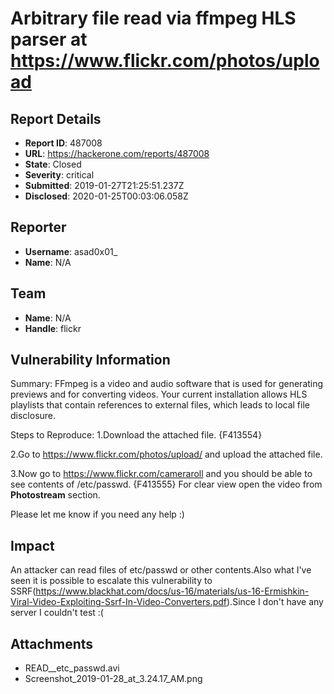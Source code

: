 # Arbitrary file read via ffmpeg HLS parser at https://www.flickr.com/photos/upload

## Report Details
- **Report ID**: 487008
- **URL**: https://hackerone.com/reports/487008
- **State**: Closed
- **Severity**: critical
- **Submitted**: 2019-01-27T21:25:51.237Z
- **Disclosed**: 2020-01-25T00:03:06.058Z

## Reporter
- **Username**: asad0x01_
- **Name**: N/A

## Team
- **Name**: N/A
- **Handle**: flickr

## Vulnerability Information
Summary: FFmpeg is a video and audio software that is used for generating previews and for converting videos. Your current installation allows HLS playlists that contain references to external files, which leads to local file disclosure.


Steps to Reproduce:
1.Download the attached file. {F413554}

2.Go to https://www.flickr.com/photos/upload/ and upload the attached file.

3.Now go to https://www.flickr.com/cameraroll and you should be able to see contents of /etc/passwd. {F413555}
For clear view open the video from **Photostream** section.

Please let me know if you need any help :)

## Impact

An attacker can read files of etc/passwd or other contents.Also what I've seen it is possible to escalate this vulnerability to SSRF(https://www.blackhat.com/docs/us-16/materials/us-16-Ermishkin-Viral-Video-Exploiting-Ssrf-In-Video-Converters.pdf).Since I don't have any server I couldn't test :(

## Attachments
- READ__etc_passwd.avi
- Screenshot_2019-01-28_at_3.24.17_AM.png
